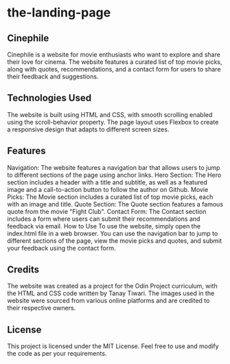 # the-landing-page

## Cinephile
Cinephile is a website for movie enthusiasts who want to explore and share their love for cinema. The website features a curated list of top movie picks, along with quotes, recommendations, and a contact form for users to share their feedback and suggestions.

## Technologies Used
The website is built using HTML and CSS, with smooth scrolling enabled using the scroll-behavior property. The page layout uses Flexbox to create a responsive design that adapts to different screen sizes.

## Features
Navigation: The website features a navigation bar that allows users to jump to different sections of the page using anchor links.
Hero Section: The Hero section includes a header with a title and subtitle, as well as a featured image and a call-to-action button to follow the author on Github.
Movie Picks: The Movie section includes a curated list of top movie picks, each with an image and title.
Quote Section: The Quote section features a famous quote from the movie "Fight Club".
Contact Form: The Contact section includes a form where users can submit their recommendations and feedback via email.
How to Use
To use the website, simply open the index.html file in a web browser. You can use the navigation bar to jump to different sections of the page, view the movie picks and quotes, and submit your feedback using the contact form.

## Credits
The website was created as a project for the Odin Project curriculum, with the HTML and CSS code written by Tanay Tiwari. The images used in the website were sourced from various online platforms and are credited to their respective owners.

## License
This project is licensed under the MIT License. Feel free to use and modify the code as per your requirements.
